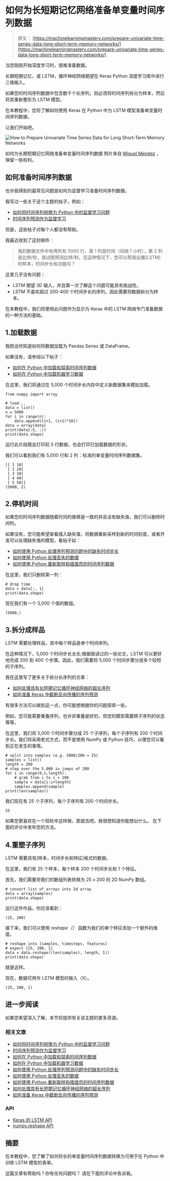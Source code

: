 # 如何为长短期记忆网络准备单变量时间序列数据

> 原文： [https://machinelearningmastery.com/prepare-univariate-time-series-data-long-short-term-memory-networks/](https://machinelearningmastery.com/prepare-univariate-time-series-data-long-short-term-memory-networks/)

当您刚刚开始深度学习时，很难准备数据。

长期短期记忆，或 LSTM，循环神经网络期望在 Keras Python 深度学习库中进行三维输入。

如果您的时间序列数据中包含数千个长序列，则必须将时间序列拆分为样本，然后将其重新整形为 LSTM 模型。

在本教程中，您将了解如何使用 Keras 在 Python 中为 LSTM 模型准备单变量时间序列数据。

让我们开始吧。

![How to Prepare Univariate Time Series Data for Long Short-Term Memory Networks](https://3qeqpr26caki16dnhd19sv6by6v-wpengine.netdna-ssl.com/wp-content/uploads/2017/11/How-to-Prepare-Univariate-Time-Series-Data-for-Long-Short-Term-Memory-Networks.jpg)

如何为长期短期记忆网络准备单变量时间序列数据
照片来自 [Miguel Mendez](https://www.flickr.com/photos/flynn_nrg/8487128120/) ，保留一些权利。

## 如何准备时间序列数据

也许我得到的最常见问题是如何为监督学习准备时间序列数据。

我写过一些关于这个主题的帖子，例如：

*   [如何将时间序列转换为 Python 中的监督学习问题](https://machinelearningmastery.com/convert-time-series-supervised-learning-problem-python/)
*   [时间序列预测作为监督学习](https://machinelearningmastery.com/time-series-forecasting-supervised-learning/)

但是，这些帖子对每个人都没有帮助。

我最近收到了这封邮件：

> 我的数据文件中有两列有 5000 行，第 1 列是时间（间隔 1 小时），第 2 列是比特/秒，我试图预测比特/秒。在这种情况下，您可以帮我设置[LSTM]的样本，时间步长和功能吗？

这里几乎没有问题：

*   LSTM 期望 3D 输入，并且第一次了解这个问题可能具有挑战性。
*   LSTM 不喜欢超过 200-400 个时间步长的序列，因此需要将数据拆分为样本。

在本教程中，我们将使用此问题作为显示为 Keras 中的 LSTM 网络专门准备数据的一种方法的基础。

## 1.加载数据

我假设你知道如何将数据加载为 Pandas Series 或 DataFrame。

如果没有，请参阅以下帖子：

*   [如何在 Python 中加载和探索时间序列数据](https://machinelearningmastery.com/load-explore-time-series-data-python/)
*   [如何在 Python 中加载机器学习数据](https://machinelearningmastery.com/load-machine-learning-data-python/)

在这里，我们将通过在 5,000 个时间步长内存中定义新数据集来模拟加载。

```
from numpy import array

# load...
data = list()
n = 5000
for i in range(n):
	data.append([i+1, (i+1)*10])
data = array(data)
print(data[:5, :])
print(data.shape)
```

运行此片段既会打印前 5 行数据，也会打印已加载数据的形状。

我们可以看到我们有 5,000 行和 2 列：标准的单变量时间序列数据集。

```
[[ 1 10]
 [ 2 20]
 [ 3 30]
 [ 4 40]
 [ 5 50]]
(5000, 2)
```

## 2.停机时间

如果您的时间序列数据随着时间的推移是一致的并且没有缺失值，我们可以删除时间列。

如果没有，您可能希望查看插入缺失值，将数据重新采样到新的时间刻度，或者开发可以处理缺失值的模型。看帖子如：

*   [如何使用 Python 处理序列预测问题中的缺失时间步长](https://machinelearningmastery.com/handle-missing-timesteps-sequence-prediction-problems-python/)
*   [如何使用 Python 处理丢失的数据](https://machinelearningmastery.com/handle-missing-data-python/)
*   [如何使用 Python 重新取样和插值您的时间序列数据](https://machinelearningmastery.com/resample-interpolate-time-series-data-python/)

在这里，我们只删除第一列：

```
# drop time
data = data[:, 1]
print(data.shape)
```

现在我们有一个 5,000 个值的数组。

```
(5000,)
```

## 3.拆分成样品

LSTM 需要处理样品，其中每个样品是单个时间序列。

在这种情况下，5,000 个时间步长太长;根据我读过的一些论文，LSTM 可以更好地完成 200 到 400 个步骤。因此，我们需要将 5,000 个时间步骤分成多个较短的子序列。

我在这里写了更多关于拆分长序列的文章：

*   [如何处理具有长短期记忆循环神经网络的超长序列](https://machinelearningmastery.com/handle-long-sequences-long-short-term-memory-recurrent-neural-networks/)
*   [如何准备 Keras 中截断反向传播的序列预测](https://machinelearningmastery.com/truncated-backpropagation-through-time-in-keras/)

有很多方法可以做到这一点，你可能想根据你的问题探索一些。

例如，您可能需要重叠序列，也许非重叠是好的，但您的模型需要跨子序列的状态等等。

在这里，我们将 5,000 个时间步骤分成 25 个子序列，每个子序列有 200 个时间步长。我们将采用老式方式，而不是使用 NumPy 或 Python 技巧，以便您可以看到正在发生的事情。

```
# split into samples (e.g. 5000/200 = 25)
samples = list()
length = 200
# step over the 5,000 in jumps of 200
for i in range(0,n,length):
	# grab from i to i + 200
	sample = data[i:i+length]
	samples.append(sample)
print(len(samples))
```

我们现在有 25 个子序列，每个子序列有 200 个时间步长。

```
25
```

如果您更喜欢在一个班轮中这样做，那就去吧。我很想知道你能想出什么。
在下面的评论中发布您的方法。

## 4.重塑子序列

LSTM 需要具有[样本，时间步长和特征]格式的数据。

在这里，我们有 25 个样本，每个样本 200 个时间步长和 1 个特征。

首先，我们需要将我们的数组列表转换为 25 x 200 的 2D NumPy 数组。

```
# convert list of arrays into 2d array
data = array(samples)
print(data.shape)
```

运行这件作品，你应该看到：

```
(25, 200)
```

接下来，我们可以使用 _reshape（）_ 函数为我们的单个特征添加一个额外的维度。

```
# reshape into [samples, timesteps, features]
# expect [25, 200, 1]
data = data.reshape((len(samples), length, 1))
print(data.shape)
```

就是这样。

现在，数据可用作 LSTM 模型的输入（X）。

```
(25, 200, 1)
```

## 进一步阅读

如果您希望深入了解，本节将提供有关该主题的更多资源。

### 相关文章

*   [如何将时间序列转换为 Python 中的监督学习问题](https://machinelearningmastery.com/convert-time-series-supervised-learning-problem-python/)
*   [时间序列预测作为监督学习](https://machinelearningmastery.com/time-series-forecasting-supervised-learning/)
*   [如何在 Python 中加载和探索时间序列数据](https://machinelearningmastery.com/load-explore-time-series-data-python/)
*   [如何在 Python 中加载机器学习数据](https://machinelearningmastery.com/load-machine-learning-data-python/)
*   [如何使用 Python 处理序列预测问题中的缺失时间步长](https://machinelearningmastery.com/handle-missing-timesteps-sequence-prediction-problems-python/)
*   [如何使用 Python 处理丢失的数据](https://machinelearningmastery.com/handle-missing-data-python/)
*   [如何使用 Python 重新取样和插值您的时间序列数据](https://machinelearningmastery.com/resample-interpolate-time-series-data-python/)
*   [如何处理具有长短期记忆循环神经网络的超长序列](https://machinelearningmastery.com/handle-long-sequences-long-short-term-memory-recurrent-neural-networks/)
*   [如何准备 Keras 中截断反向传播的序列预测](https://machinelearningmastery.com/truncated-backpropagation-through-time-in-keras/)

### API

*   [Keras 的 LSTM API](https://keras.io/layers/recurrent/#lstm)
*   [numpy.reshape API](https://docs.scipy.org/doc/numpy/reference/generated/numpy.reshape.html)

## 摘要

在本教程中，您了解了如何将长的单变量时间序列数据转换为可用于在 Python 中训练 LSTM 模型的表单。

这篇文章有帮助吗？你有任何问题吗？
请在下面的评论中告诉我。